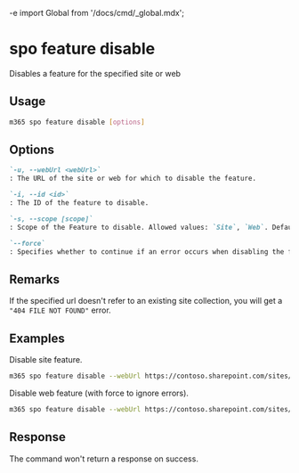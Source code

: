 -e <!-- DISCLAIMER: All secrets, passwords, and sensitive values in this document are examples only and not real credentials. -->
import Global from '/docs/cmd/_global.mdx';

# spo feature disable

Disables a feature for the specified site or web

## Usage

```sh
m365 spo feature disable [options]
```

## Options

```md definition-list
`-u, --webUrl <webUrl>`
: The URL of the site or web for which to disable the feature.

`-i, --id <id>`
: The ID of the feature to disable.

`-s, --scope [scope]`
: Scope of the Feature to disable. Allowed values: `Site`, `Web`. Defaults to `Web`.

`--force`
: Specifies whether to continue if an error occurs when disabling the feature.
```

<Global />

## Remarks

If the specified url doesn't refer to an existing site collection, you will get a `"404 FILE NOT FOUND"` error.

## Examples

Disable site feature.

```sh
m365 spo feature disable --webUrl https://contoso.sharepoint.com/sites/salis --id 915c240e-a6cc-49b8-8b2c-0bff8b553ed3 --scope Site
```

Disable web feature (with force to ignore errors).

```sh
m365 spo feature disable --webUrl https://contoso.sharepoint.com/sites/salis --id 00bfea71-5932-4f9c-ad71-1557e5751100 --scope Web --force
```

## Response

The command won't return a response on success.
